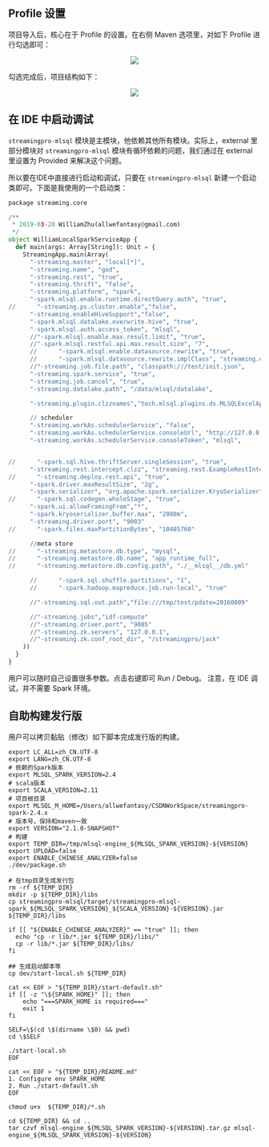 ## Profile 设置
项目导入后，核心在于 Profile 的设置。在右侧 Maven 选项里，对如下 Profile 进行勾选即可：

<center><img src="/byzer-lang/zh-cn/developer/dev_env/images/dev_env_2_profile.png" /></center>

勾选完成后，项目结构如下：

<center><img src="/byzer-lang/zh-cn/developer/dev_env/images/dev_env_2_project.png" /></center>

## 在 IDE 中启动调试
```streamingpro-mlsql``` 模块是主模块，他依赖其他所有模块。实际上，external 里部分模块对 ```streamingpro-mlsql``` 模块有循环依赖的问题，我们通过在 external 里设置为 Provided 来解决这个问题。

所以要在IDE中直接进行启动和调试，只要在 ```streamingpro-mlsql``` 新建一个启动类即可。下面是我使用的一个启动类：

```python
package streaming.core

/**
 * 2019-03-20 WilliamZhu(allwefantasy@gmail.com)
 */
object WilliamLocalSparkServiceApp {
  def main(args: Array[String]): Unit = {
    StreamingApp.main(Array(
      "-streaming.master", "local[*]",
      "-streaming.name", "god",
      "-streaming.rest", "true",
      "-streaming.thrift", "false",
      "-streaming.platform", "spark",
      "-spark.mlsql.enable.runtime.directQuery.auth", "true",
//      "-streaming.ps.cluster.enable","false",
      "-streaming.enableHiveSupport","false",
      "-spark.mlsql.datalake.overwrite.hive", "true",
      "-spark.mlsql.auth.access_token", "mlsql",
      //"-spark.mlsql.enable.max.result.limit", "true",
      //"-spark.mlsql.restful.api.max.result.size", "7",
      //      "-spark.mlsql.enable.datasource.rewrite", "true",
      //      "-spark.mlsql.datasource.rewrite.implClass", "streaming.core.datasource.impl.TestRewrite",
      //"-streaming.job.file.path", "classpath:///test/init.json",
      "-streaming.spark.service", "true",
      "-streaming.job.cancel", "true",
      "-streaming.datalake.path", "/data/mlsql/datalake",

      "-streaming.plugin.clzznames","tech.mlsql.plugins.ds.MLSQLExcelApp",

      // scheduler
      "-streaming.workAs.schedulerService", "false",
      "-streaming.workAs.schedulerService.consoleUrl", "http://127.0.0.1:9002",
      "-streaming.workAs.schedulerService.consoleToken", "mlsql",


//      "-spark.sql.hive.thriftServer.singleSession", "true",
      "-streaming.rest.intercept.clzz", "streaming.rest.ExampleRestInterceptor",
//      "-streaming.deploy.rest.api", "true",
      "-spark.driver.maxResultSize", "2g",
      "-spark.serializer", "org.apache.spark.serializer.KryoSerializer",
//      "-spark.sql.codegen.wholeStage", "true",
      "-spark.ui.allowFramingFrom","*",
      "-spark.kryoserializer.buffer.max", "2000m",
      "-streaming.driver.port", "9003"
//      "-spark.files.maxPartitionBytes", "10485760"

      //meta store
//      "-streaming.metastore.db.type", "mysql",
//      "-streaming.metastore.db.name", "app_runtime_full",
//      "-streaming.metastore.db.config.path", "./__mlsql__/db.yml"

      //      "-spark.sql.shuffle.partitions", "1",
      //      "-spark.hadoop.mapreduce.job.run-local", "true"

      //"-streaming.sql.out.path","file:///tmp/test/pdate=20160809"

      //"-streaming.jobs","idf-compute"  
      //"-streaming.driver.port", "9005"
      //"-streaming.zk.servers", "127.0.0.1",
      //"-streaming.zk.conf_root_dir", "/streamingpro/jack"
    ))
  }
}
```

用户可以随时自己设置很多参数。点击右键即可 Run / Debug。 注意，在 IDE 调试，并不需要 Spark 环境。

## 自助构建发行版
用户可以拷贝黏贴（修改）如下脚本完成发行版的构建。

```
export LC_ALL=zh_CN.UTF-8
export LANG=zh_CN.UTF-8
# 依赖的Spark版本
export MLSQL_SPARK_VERSION=2.4
# scala版本
export SCALA_VERSION=2.11
# 项目根目录
export MLSQL_M_HOME=/Users/allwefantasy/CSDNWorkSpace/streamingpro-spark-2.4.x
# 版本号，保持和maven一致
export VERSION="2.1.0-SNAPSHOT"
# 构建
export TEMP_DIR=/tmp/mlsql-engine_${MLSQL_SPARK_VERSION}-${VERSION}
export UPLOAD=false
export ENABLE_CHINESE_ANALYZER=false
./dev/package.sh

# 在tmp目录生成发行包
rm -rf ${TEMP_DIR}
mkdir -p ${TEMP_DIR}/libs
cp streamingpro-mlsql/target/streamingpro-mlsql-spark_${MLSQL_SPARK_VERSION}_${SCALA_VERSION}-${VERSION}.jar ${TEMP_DIR}/libs

if [[ "${ENABLE_CHINESE_ANALYZER}" == "true" ]]; then
  echo "cp -r lib/*.jar ${TEMP_DIR}/libs/"
  cp -r lib/*.jar ${TEMP_DIR}/libs/
fi

## 生成启动脚本等
cp dev/start-local.sh ${TEMP_DIR}

cat << EOF > "${TEMP_DIR}/start-default.sh"
if [[ -z "\${SPARK_HOME}" ]]; then
    echo "===SPARK_HOME is required==="
    exit 1
fi

SELF=\$(cd \$(dirname \$0) && pwd)
cd \$SELF

./start-local.sh
EOF

cat << EOF > "${TEMP_DIR}/README.md"
1. Configure env SPARK_HOME
2. Run ./start-default.sh
EOF

chmod u+x  ${TEMP_DIR}/*.sh

cd ${TEMP_DIR} && cd ..
tar czvf mlsql-engine_${MLSQL_SPARK_VERSION}-${VERSION}.tar.gz mlsql-engine_${MLSQL_SPARK_VERSION}-${VERSION}
```
